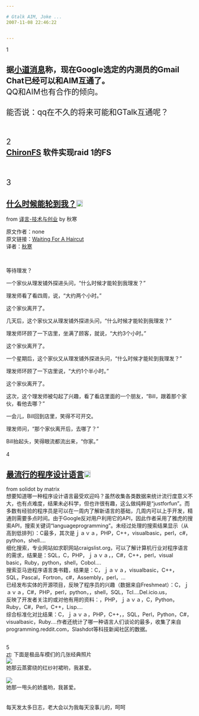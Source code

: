 ```yaml
---

# Gtalk AIM, Joke ...
2007-11-08 22:46:22


---
```



<span style="font-weight: normal;" __designer:dtid="562949953421320">1</span><br __designer:dtid="562949953421321"><h2 class="entry-title" __designer:dtid="562949953421319">据<a target=_blank href="http://www.gseeker.com/50226711/gtalkgmail_chataimaeecee_125413.php" target="_blank" __designer:dtid="562949953421322">小道消息</a>称，现在Google选定的内测员的Gmail Chat已经可以和AIM互通了。<br __designer:dtid="562949953421323"><span style="font-weight: normal;" __designer:dtid="562949953421324">QQ和AIM也有合作的倾向。<br __designer:dtid="562949953421325"><br __designer:dtid="562949953421326">能否说：qq在不久的将来可能和GTalk互通呢？</span><br __designer:dtid="562949953421327"></h2><h2 class="entry-title" __designer:dtid="562949953421328"><br __designer:dtid="562949953421329"><span style="font-weight: normal;" __designer:dtid="562949953421330">2</span><br __designer:dtid="562949953421331"><a target=_blank href="http://furquim.org/chironfs" target="_blank" __designer:dtid="562949953421332">ChironFS</a> 软件实现raid 1的FS<br __designer:dtid="562949953421333"><br __designer:dtid="562949953421334"></h2><h2 style="font-weight: normal;" class="entry-title" __designer:dtid="562949953421335">3<br __designer:dtid="562949953421336"></h2><h2 class="entry-title" __designer:dtid="562949953421337"><a target=_blank class="entry-title-link" href="http://yeeyan.com/articles/view/9108/2936" target="_blank" __designer:dtid="562949953421338">什么时候能轮到我？<img class="entry-title-go-to" alt="" src="http://www.google.com/reader/ui/2412528845-go-to.gif" __designer:dtid="562949953421339" height="18" width="18"></a></h2><div class="entry-author" __designer:dtid="562949953421340"><span class="entry-source-title-parent" __designer:dtid="562949953421341">from <a target=_blank class="entry-source-title" href="http://www.google.com/reader/view/feed/http%3A%2F%2Ffeeds.feedburner.com%2Fyeeyan_tech_zh" target="_blank" __designer:dtid="562949953421342">译言-技术与创业</a></span> by <span class="entry-author-name" __designer:dtid="562949953421343">秋寒</span></div><p __designer:dtid="562949953421344">原文作者：none<br __designer:dtid="562949953421345">原文链接：<a target=_blank href="http://www.ilikejoke.com/" target="_blank" __designer:dtid="562949953421346">Waiting For A Haircut</a><br __designer:dtid="562949953421347">译者：<a target=_blank href="http://yeeyan.com/space/show/9108" target="_blank" __designer:dtid="562949953421348">秋寒</a></p>
<p __designer:dtid="562949953421349" align="left"><span __designer:dtid="562949953421350" lang="en-us"></span>&nbsp;</p>
<p __designer:dtid="562949953421351" align="left"><span __designer:dtid="562949953421352">等待理发？</span><span __designer:dtid="562949953421353" lang="en-us"></span></p>
<p __designer:dtid="562949953421354" align="left"><span __designer:dtid="562949953421355">一个家伙从理发铺外探进头问，</span><span __designer:dtid="562949953421356" lang="en-us">“</span><span __designer:dtid="562949953421357">什么时候才能轮到我理发？</span><span __designer:dtid="562949953421358" lang="en-us">” </span></p>
<p __designer:dtid="562949953421359" align="left"><span __designer:dtid="562949953421360">理发师看了看四周，说，</span><span __designer:dtid="562949953421361" lang="en-us">“</span><span __designer:dtid="562949953421362">大约两个小时。</span><span __designer:dtid="562949953421363" lang="en-us">”</span></p>
<p __designer:dtid="562949953421364" align="left"><span __designer:dtid="562949953421365">这个家伙离开了。</span><span __designer:dtid="562949953421366" lang="en-us"></span></p>
<p __designer:dtid="562949953421367" align="left"><span __designer:dtid="562949953421368">几天后，这个家伙又从理发铺外探进头问，</span><span __designer:dtid="562949953421369" lang="en-us">“</span><span __designer:dtid="562949953421370">什么时候才能轮到我理发？</span><span __designer:dtid="562949953421371" lang="en-us">”</span></p>
<p __designer:dtid="562949953421372" align="left"><span __designer:dtid="562949953421373">理发师环顾了一下店里，坐满了顾客，就说，</span><span __designer:dtid="562949953421374" lang="en-us">“</span><span __designer:dtid="562949953421375">大约</span><span __designer:dtid="562949953421376" lang="en-us">3</span><span __designer:dtid="562949953421377">个小时。</span><span __designer:dtid="562949953421378" lang="en-us">”</span></p>
<p __designer:dtid="562949953421379" align="left"><span __designer:dtid="562949953421380">这个家伙离开了。</span><span __designer:dtid="562949953421381" lang="en-us"></span></p>
<p __designer:dtid="562949953421382" align="left"><span __designer:dtid="562949953421383">一个星期后，这个家伙又从理发铺外探进头问，</span><span __designer:dtid="562949953421384" lang="en-us">“</span><span __designer:dtid="562949953421385">什么时候才能轮到我理发？</span><span __designer:dtid="562949953421386" lang="en-us">”</span></p>
<p __designer:dtid="562949953421387" align="left"><span __designer:dtid="562949953421388">理发师环顾了一下店里说，</span><span __designer:dtid="562949953421389" lang="en-us">“</span><span __designer:dtid="562949953421390">大约</span><span __designer:dtid="562949953421391" lang="en-us">1</span><span __designer:dtid="562949953421392">个半小时。</span><span __designer:dtid="562949953421393" lang="en-us">”</span></p>
<p __designer:dtid="562949953421394" align="left"><span __designer:dtid="562949953421395">这个家伙离开了。</span><span __designer:dtid="562949953421396" lang="en-us"></span></p>
<p __designer:dtid="562949953421397" align="left"><span __designer:dtid="562949953421398">这次，这个理发师被勾起了兴趣，看了看店里面的一个朋友，</span><span __designer:dtid="562949953421399" lang="en-us">“Bill</span><span __designer:dtid="562949953421400">，跟着那个家伙，看他去哪？</span><span __designer:dtid="562949953421401" lang="en-us">”</span></p>
<p __designer:dtid="562949953421402" align="left"><span __designer:dtid="562949953421403">一会儿，</span><span __designer:dtid="562949953421404" lang="en-us">Bill</span><span __designer:dtid="562949953421405">回到店里，笑得不可开交。</span><span __designer:dtid="562949953421406" lang="en-us"></span></p>
<p __designer:dtid="562949953421407" align="left"><span __designer:dtid="562949953421408">理发师问，</span><span __designer:dtid="562949953421409" lang="en-us">“</span><span __designer:dtid="562949953421410">那个家伙离开后，去哪了？</span><span __designer:dtid="562949953421411" lang="en-us">”</span></p>
<p __designer:dtid="562949953421412" align="left"><span __designer:dtid="562949953421413" lang="en-us">Bill</span><span __designer:dtid="562949953421414">抬起头，笑得眼流都流出来，</span><span __designer:dtid="562949953421415" lang="en-us">“</span><span __designer:dtid="562949953421416">你家。</span><span __designer:dtid="562949953421417" lang="en-us">”<br __designer:dtid="562949953421418"><br __designer:dtid="562949953421419">4<br __designer:dtid="562949953421420"></span></p>
<h2 class="entry-title" __designer:dtid="562949953421421"><a target=_blank class="entry-title-link" href="http://internet.solidot.org/article.pl?sid=07/11/08/0021211&amp;from=rss" target="_blank" __designer:dtid="562949953421422">最流行的程序设计语言<img class="entry-title-go-to" alt="" src="http://www.google.com/reader/ui/2412528845-go-to.gif" __designer:dtid="562949953421423" height="18" width="18"></a></h2><div class="entry-author" __designer:dtid="562949953421424"><span class="entry-source-title-parent" __designer:dtid="562949953421425">from solidot</span> by <span class="entry-author-name" __designer:dtid="562949953421426">matrix</span></div>想要知道哪一种程序设计语言最受欢迎吗？虽然收集各类数据来统计流行度意义不大，也有点难度，结果未必科学，但也许很有趣，这么做纯粹是“justforfun”。而多数有经验的程序员是可以在一周内了解新语言的基础，几周内可以上手开发，精通则需要多点时间。由于Google反对用户利用它的API，因此作者采用了雅虎的搜索API，搜索关键词“languageprogramming”。未经过处理的搜索结果显示（从高到低排列）：C最多，其次是ｊａｖａ，PHP，C++，visualbasic，perl，c#，python，shell....<br __designer:dtid="562949953421427">细化搜索，专业网站如求职网站craigslist.org，可以了解计算机行业对程序语言的需求，结果是：SQL，C，PHP，ｊａｖａ，，C#，C++，perl，visual basic，Ruby，python，shell，Cobol....<br __designer:dtid="562949953421428">搜索亚马逊程序语言类书籍，结果是：C，ｊａｖａ，visualbasic，C++，SQL，Pascal，Fortron，c#，Assembly，perl，...<br __designer:dtid="562949953421429">已经发布实体的开源项目，反映了程序员的兴趣（数据来自Freshmeat）：C，ｊａｖａ，C#，PHP，perl，python，，shell，SQL，Tcl....Del.icio.us，<br __designer:dtid="562949953421430">反映了开发者关注的或对他有用的资料：，PHP，ｊａｖａ，C，Python，Ruby，C#，Perl，C++，Lisp....<br __designer:dtid="562949953421431">综合标准化对比结果：C，ｊａｖａ，PHP，C++，，SQL，Perl，Python，C#，visualbasic，Ruby....作者还统计了哪一种语言人们谈论的最多，收集了来自programming.reddit.com，Slashdot等科技新闻社区的数据。<br __designer:dtid="562949953421432"><br __designer:dtid="562949953421433"><p __designer:dtid="562949953421434" align="left">5<br __designer:dtid="562949953421435"><a target=_blank href="http://ssnly100.blog.163.com/blog/static/11563392007108102812499" target="_blank" __designer:dtid="562949953421436">zt</a>: 下面是极品车模们的几张经典照片 <br __designer:dtid="562949953421437"><img src="http://img.blog.163.com/photo/MYazQlI3OBJKcbb-7ExLaw==/915075149286572951.jpg" __designer:dtid="562949953421438"><br __designer:dtid="562949953421439">她那云蒸雾绕的红纱衬裙哟，我甚爱。<br __designer:dtid="562949953421440"><br __designer:dtid="562949953421441"><img src="http://img.blog.163.com/photo/qLO9AQjh1jlGHjWkEs0-nQ==/4520488125973464908.jpg" __designer:dtid="562949953421442"><br __designer:dtid="562949953421443">她那一甩头的娇羞哟，我甚爱。<br __designer:dtid="562949953421444"><br __designer:dtid="562949953421445"><br __designer:dtid="562949953421446"><span __designer:dtid="562949953421447" lang="en-us">每天发太多日志，老大会以为我每天没事儿的，呵呵<br __designer:dtid="562949953421448"></span><br __designer:dtid="562949953421449"><img src="http://farm3.static.flickr.com/2269/1908360529_2113723a11_o.jpg" alt=""></p>
